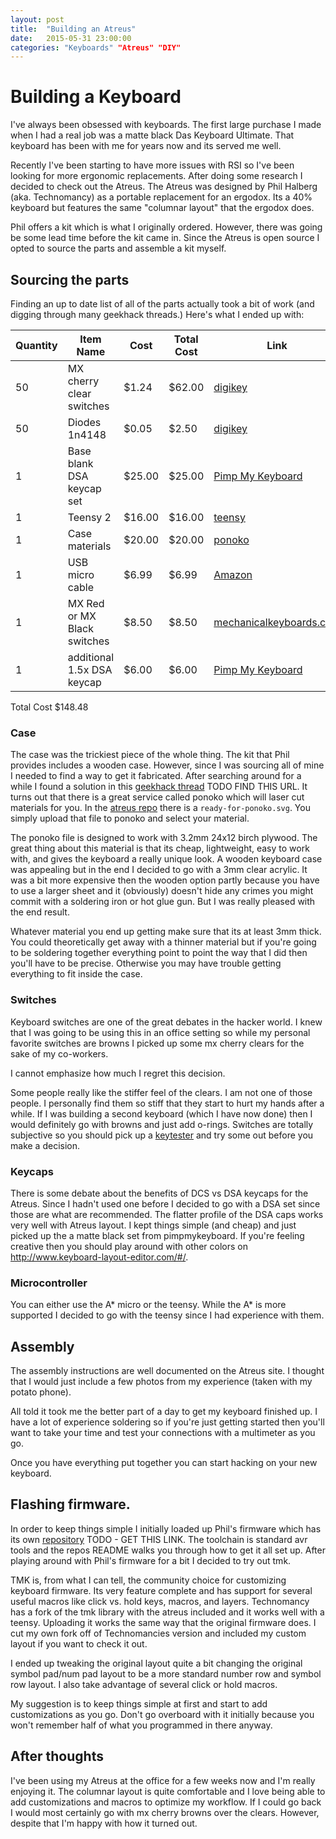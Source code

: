 ```yaml
---
layout: post
title:  "Building an Atreus"
date:   2015-05-31 23:00:00
categories: "Keyboards" "Atreus" "DIY"
---
```


# Building a Keyboard

I've always been obsessed with keyboards.  The first large purchase I made when I had a real job was a matte black Das Keyboard Ultimate.  That keyboard has been with me for years now and its served me well.  

Recently I've been starting to have more issues with RSI so I've been looking for more ergonomic replacements.  After doing some research I decided to check out the Atreus.  The Atreus was designed by Phil Halberg (aka. Technomancy) as a portable replacement for an ergodox.  Its a 40% keyboard but features the same "columnar layout" that the ergodox does.

Phil offers a kit which is what I originally ordered.  However, there was going
be some lead time before the kit came in.  Since the Atreus is open source I
opted to source the parts and assemble a kit myself.

## Sourcing the parts

Finding an up to date list of all of the parts actually took a bit of work (and digging through many geekhack threads.) Here's what I ended up with:

Quantity | Item Name             | Cost   | Total Cost | Link
---------|-----------------------|--------|------------|-----
50 | MX cherry clear switches    |  $1.24 |    $62.00  | [digikey](http://www.digikey.com/product-search/en?x=0&y=0&lang=en&site=us&keywords=mx+cherry+clear)
50 | Diodes 1n4148               |  $0.05 |     $2.50  | [digikey](http://www.digikey.com/product-detail/en/1N4148TA/1N4148TACT-ND/1532747)
1	 | Base blank DSA keycap set   | $25.00 |    $25.00  | [Pimp My Keyboard](http://keyshop.pimpmykeyboard.com/products/full-keysets/dsa-blank-sets-1)
1	 | Teensy 2	                   | $16.00	|    $16.00  | [teensy](https://www.pjrc.com/store/teensy.html)
1	 | Case materials	             | $20.00 |	   $20.00  | [ponoko](https://www.ponoko.com/)
1	 | USB micro cable             |  $6.99 |     $6.99  | [Amazon](http://www.amazon.com/Cable-Matters%C2%AE-Premium-Hi-Speed-Micro-B/dp/B00IG9LSGM/ref=sr_1_1?s=electronics&ie=UTF8&qid=1433097350&sr=1-1&keywords=usb-cable-micro)
1	 | MX Red or MX Black switches |  $8.50 |     $8.50  | [mechanicalkeyboards.com](http://mechanicalkeyboards.com/shop/index.php?l=product_detail&p=103)
1	 | additional 1.5x DSA keycap  |  $6.00 |     $6.00  | [Pimp My Keyboard](http://keyshop.pimpmykeyboard.com/products/blank-key-packs/dcs-1-5-space)

Total Cost		$148.48

### Case

The case was the trickiest piece of the whole thing. The kit that Phil provides includes a wooden case. However, since I was sourcing all of mine I needed to find a way to get it fabricated. After searching around for a while I found a solution in this [geekhack thread]() TODO FIND THIS URL.  It turns out that there is a great service called ponoko which will laser cut materials for you.  In the [atreus repo](https://github.com/technomancy/atreus) there is a `ready-for-ponoko.svg`.  You simply upload that file to ponoko and select your material.

The ponoko file is designed to work with 3.2mm 24x12 birch plywood. The great thing about this material is that its cheap, lightweight, easy to work with, and gives the keyboard a really unique look. A wooden keyboard case was appealing but in the end I decided to go with a 3mm clear acrylic. It was a bit more expensive then the wooden option partly because you have to use a larger sheet and it (obviously) doesn't hide any crimes you might commit with a soldering iron or hot glue gun. But I was really pleased with the end result.

Whatever material you end up getting make sure that its at least 3mm thick. You could theoretically get away with a thinner material but if you're going to be soldering together everything point to point the way that I did then you'll have to be precise.  Otherwise you may have trouble getting everything to fit inside the case.

### Switches

Keyboard switches are one of the great debates in the hacker world. I knew that I was going to be using this in an office setting so while my personal favorite switches are browns I picked up some mx cherry clears for the sake of my co-workers.

I cannot emphasize how much I regret this decision.  

Some people really like the stiffer feel of the clears. I am not one of those people. I personally find them so stiff that they start to hurt my hands after a while. If I was building a second keyboard (which I have now done) then I would definitely go with browns and just add o-rings. Switches are totally subjective so you should pick up a [keytester](http://www.amazon.com/Max-Keyboard-Keycap-Cherry-Sampler/dp/B00N6DXTW4) and try some out before you make a decision.

### Keycaps

There is some debate about the benefits of DCS vs DSA keycaps for the Atreus. Since I hadn't used one before I decided to go with a DSA set since those are what are recommended. The flatter profile of the DSA caps works very well with Atreus layout. I kept things simple (and cheap) and just picked up the a matte black set from pimpmykeyboard. If you're feeling creative then you should play around with other colors on  http://www.keyboard-layout-editor.com/#/.

### Microcontroller

You can either use the A* micro or the teensy. While the A* is more supported I decided to go with the teensy since I had experience with them.

## Assembly

The assembly instructions are well documented on the Atreus site. I thought that I would just include a few photos from my experience (taken with my potato phone).

All told it took me the better part of a day to get my keyboard finished up. I have a lot of experience soldering so if you're just getting started then you'll want to take your time and test your connections with a multimeter as you go.

Once you have everything put together you can start hacking on your new keyboard.

## Flashing firmware.

In order to keep things simple I initially loaded up Phil's firmware which has its own [repository]() TODO - GET THIS LINK. The toolchain is standard avr tools and the repos README walks you through how to get it all set up. After playing around with Phil's firmware for a bit I decided to try out tmk.

TMK is, from what I can tell, the community choice for customizing keyboard firmware. Its very feature complete and has support for several useful macros like click vs. hold keys, macros, and layers. Technomancy has a fork of the tmk library with the atreus included and it works well with a teensy. Uploading it works the same way that the original firmware does. I cut my own fork off of Technomancies version and included my custom layout if you want to check it out.

I ended up tweaking the original layout quite a bit changing the original symbol pad/num pad layout to be a more standard number row and symbol row layout. I also take advantage of several click or hold macros.

My suggestion is to keep things simple at first and start to add customizations as you go. Don't go overboard with it initially because you won't remember half of what you programmed in there anyway.

## After thoughts

I've been using my Atreus at the office for a few weeks now and I'm really enjoying it. The columnar layout is quite comfortable and I love being able to add customizations and macros to optimize my workflow.  If I could go back I would most certainly go with mx cherry browns over the clears. However, despite that I'm happy with how it turned out.
